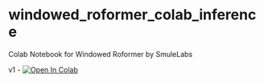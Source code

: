 # windowed_roformer_colab_inference
Colab Notebook for Windowed Roformer by SmuleLabs

v1  - [![Open In Colab](https://colab.research.google.com/assets/colab-badge.svg)](https://colab.research.google.com/github/noblebarkrr/windowed_roformer_colab_inference/blob/main/Windowed_Roformer_fo_Colab_v1.ipynb)

